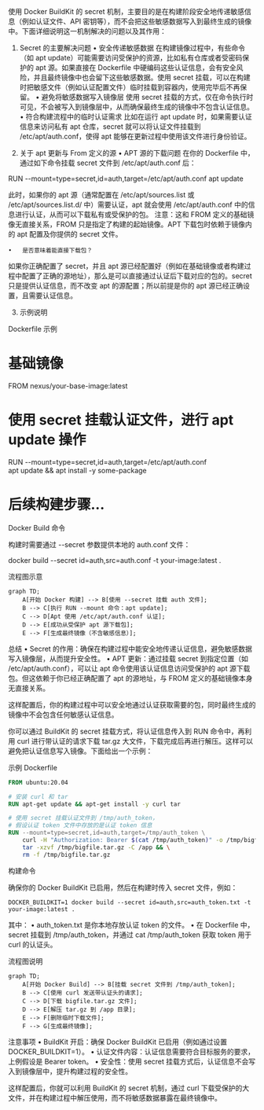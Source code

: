 使用 Docker BuildKit 的 secret 机制，主要目的是在构建阶段安全地传递敏感信息（例如认证文件、API 密钥等），而不会把这些敏感数据写入到最终生成的镜像中。下面详细说明这一机制解决的问题以及其作用：

1. Secret 的主要解决问题
	•	安全传递敏感数据
在构建镜像过程中，有些命令（如 apt update）可能需要访问受保护的资源，比如私有仓库或者受密码保护的 apt 源。如果直接在 Dockerfile 中硬编码这些认证信息，会有安全风险，并且最终镜像中也会留下这些敏感数据。使用 secret 挂载，可以在构建时把敏感文件（例如认证配置文件）临时挂载到容器内，使用完毕后不再保留。
	•	避免将敏感数据写入镜像层
使用 secret 挂载的方式，仅在命令执行时可见，不会被写入到镜像层中，从而确保最终生成的镜像中不包含认证信息。
	•	符合构建流程中的临时认证需求
比如在运行 apt update 时，如果需要认证信息来访问私有 apt 仓库，secret 就可以将认证文件挂载到 /etc/apt/auth.conf，使得 apt 能够在更新过程中使用该文件进行身份验证。

2. 关于 apt 更新与 From 定义的源
	•	APT 源的下载问题
在你的 Dockerfile 中，通过如下命令挂载 secret 文件到 /etc/apt/auth.conf 后：

RUN --mount=type=secret,id=auth,target=/etc/apt/auth.conf apt update

此时，如果你的 apt 源（通常配置在 /etc/apt/sources.list 或 /etc/apt/sources.list.d/ 中）需要认证，apt 就会使用 /etc/apt/auth.conf 中的信息进行认证，从而可以下载私有或受保护的包。
注意：这和 FROM 定义的基础镜像无直接关系，FROM 只是指定了构建的起始镜像。APT 下载包时依赖于镜像内的 apt 配置及你提供的 secret 文件。

	•	是否意味着能直接下载包？
如果你正确配置了 secret，并且 apt 源已经配置好（例如在基础镜像或者构建过程中配置了正确的源地址），那么是可以直接通过认证后下载对应的包的。secret 只是提供认证信息，而不改变 apt 的源配置；所以前提是你的 apt 源已经正确设置，且需要认证信息。

3. 示例说明

Dockerfile 示例

# 基础镜像
FROM nexus/your-base-image:latest

# 使用 secret 挂载认证文件，进行 apt update 操作
RUN --mount=type=secret,id=auth,target=/etc/apt/auth.conf \
    apt update && apt install -y some-package

# 后续构建步骤...

Docker Build 命令

构建时需要通过 --secret 参数提供本地的 auth.conf 文件：

docker build --secret id=auth,src=auth.conf -t your-image:latest .

流程图示意
```mermaid
graph TD;
    A[开始 Docker 构建] --> B[使用 --secret 挂载 auth 文件];
    B --> C[执行 RUN --mount 命令：apt update];
    C --> D[Apt 使用 /etc/apt/auth.conf 认证];
    D --> E[成功从受保护 apt 源下载包];
    E --> F[生成最终镜像（不含敏感信息）];
```
总结
	•	Secret 的作用：确保在构建过程中能安全地传递认证信息，避免敏感数据写入镜像层，从而提升安全性。
	•	APT 更新：通过挂载 secret 到指定位置（如 /etc/apt/auth.conf），可以让 apt 命令使用该认证信息访问受保护的 apt 源下载包。但这依赖于你已经正确配置了 apt 的源地址，与 FROM 定义的基础镜像本身无直接关系。

这样配置后，你的构建过程中可以安全地通过认证获取需要的包，同时最终生成的镜像中不会包含任何敏感认证信息。

你可以通过 BuildKit 的 secret 挂载方式，将认证信息传入到 RUN 命令中，再利用 curl 进行带认证的请求下载 tar.gz 大文件，下载完成后再进行解压。这样可以避免把认证信息写入镜像。下面给出一个示例：

示例 Dockerfile
```Dockerfile
FROM ubuntu:20.04

# 安装 curl 和 tar
RUN apt-get update && apt-get install -y curl tar

# 使用 secret 挂载认证文件到 /tmp/auth_token，
# 假设认证 token 文件中存放的是认证 token 信息
RUN --mount=type=secret,id=auth,target=/tmp/auth_token \
    curl -H "Authorization: Bearer $(cat /tmp/auth_token)" -o /tmp/bigfile.tar.gz https://example.com/bigfile.tar.gz && \
    tar -xzvf /tmp/bigfile.tar.gz -C /app && \
    rm -f /tmp/bigfile.tar.gz
```
构建命令

确保你的 Docker BuildKit 已启用，然后在构建时传入 secret 文件，例如：

`DOCKER_BUILDKIT=1 docker build --secret id=auth,src=auth_token.txt -t your-image:latest .`

其中：
	•	auth_token.txt 是你本地存放认证 token 的文件。
	•	在 Dockerfile 中，secret 挂载到 /tmp/auth_token，并通过 cat /tmp/auth_token 获取 token 用于 curl 的认证头。

流程图说明
```mermaid
graph TD;
    A[开始 Docker Build] --> B[挂载 secret 文件到 /tmp/auth_token];
    B --> C[使用 curl 发送带认证头的请求];
    C --> D[下载 bigfile.tar.gz 文件];
    D --> E[解压 tar.gz 到 /app 目录];
    E --> F[删除临时下载文件];
    F --> G[生成最终镜像];
```
注意事项
	•	BuildKit 开启：确保 Docker BuildKit 已启用（例如通过设置 DOCKER_BUILDKIT=1）。
	•	认证文件内容：认证信息需要符合目标服务的要求，上例假设是 Bearer token。
	•	安全性：使用 secret 挂载方式后，认证信息不会写入到镜像层中，提升构建过程的安全性。

这样配置后，你就可以利用 BuildKit 的 secret 机制，通过 curl 下载受保护的大文件，并在构建过程中解压使用，而不将敏感数据暴露在最终镜像中。

